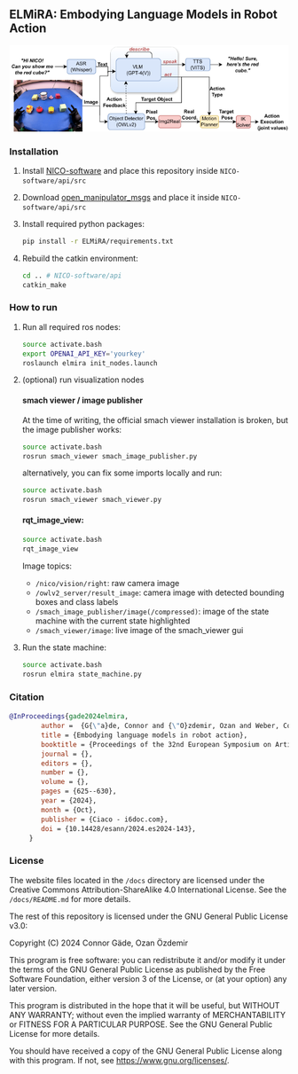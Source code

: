 ## ELMiRA: Embodying Language Models in Robot Action
![alt text](NICO-demo-pipeline-comprehensive.drawio.png)

### Installation

1. Install [NICO-software](https://github.com/knowledgetechnologyuhh/NICO-software) and place this repository inside `NICO-software/api/src`

2. Download [open_manipulator_msgs](https://github.com/ROBOTIS-GIT/open_manipulator_msgs) and place it inside `NICO-software/api/src`

3. Install required python packages:

    ```bash
    pip install -r ELMiRA/requirements.txt
    ```

4. Rebuild the catkin environment:

    ```bash
    cd .. # NICO-software/api
    catkin_make
    ```

### How to run

1. Run all required ros nodes:

    ```bash
    source activate.bash
    export OPENAI_API_KEY='yourkey'
    roslaunch elmira init_nodes.launch
    ```

2. (optional) run visualization nodes

    #### smach viewer / image publisher
    At the time of writing, the official smach viewer installation is broken, but the image publisher works: 
    ```bash
    source activate.bash
    rosrun smach_viewer smach_image_publisher.py
    ```
    alternatively, you can fix some imports locally and run:
    ```bash
    source activate.bash
    rosrun smach_viewer smach_viewer.py
    ```

    #### rqt_image_view:
    ```bash
    source activate.bash
    rqt_image_view
    ```

    Image topics:
    - `/nico/vision/right`: raw camera image
    - `/owlv2_server/result_image`: camera image with detected bounding boxes and class labels
    - `/smach_image_publisher/image(/compressed)`: image of the state machine with the current state highlighted
    - `/smach_viewer/image`: live image of the smach_viewer gui

3. Run the state machine:

    ```bash
    source activate.bash
    rosrun elmira state_machine.py
    ```

### Citation

```bibtex
@InProceedings{gade2024elmira, 
        author =  {G{\"a}de, Connor and {\"O}zdemir, Ozan and Weber, Cornelius and Wermter, Stefan},  
        title = {Embodying language models in robot action}, 
        booktitle = {Proceedings of the 32nd European Symposium on Artificial Neural Networks, Computational Intelligence and Machine Learning (ESANN 2024)},
        journal = {},
        editors = {},
        number = {},
        volume = {},
        pages = {625--630},
        year = {2024},
        month = {Oct},
        publisher = {Ciaco - i6doc.com},
        doi = {10.14428/esann/2024.es2024-143}, 
     }
```

### License

The website files located in the `/docs` directory are licensed under the Creative Commons Attribution-ShareAlike 4.0 International License. See the `/docs/README.md` for more details.

The rest of this repository is licensed under the GNU General Public License v3.0:

Copyright (C) 2024 Connor Gäde, Ozan Özdemir

This program is free software: you can redistribute it and/or modify
it under the terms of the GNU General Public License as published by
the Free Software Foundation, either version 3 of the License, or
(at your option) any later version.

This program is distributed in the hope that it will be useful,
but WITHOUT ANY WARRANTY; without even the implied warranty of
MERCHANTABILITY or FITNESS FOR A PARTICULAR PURPOSE.  See the
GNU General Public License for more details.

You should have received a copy of the GNU General Public License
along with this program.  If not, see <https://www.gnu.org/licenses/>.
